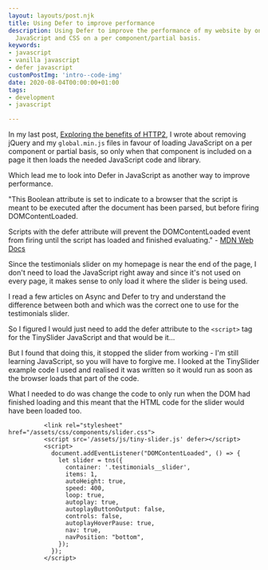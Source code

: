 ```yaml
---
layout: layouts/post.njk
title: Using Defer to improve performance
description: Using Defer to improve the performance of my website by only loading
  JavaScript and CSS on a per component/partial basis.
keywords:
- javascript
- vanilla javascript
- defer javascript
customPostImg: 'intro--code-img'
date: 2020-08-04T00:00:00+01:00
tags:
- development
- javascript

---
```

In my last post, [Exploring the benefits of HTTP2](https://www.juanfernandes.uk/blog/exploring-the-benefits-of-http-2/ "Exploring the benefits of HTTP2"), I wrote about removing jQuery and my `global.min.js` files in favour of loading JavaScript on a per component or partial basis, so only when that component is included on a page it then loads the needed JavaScript code and library.

Which lead me to look into Defer in JavaScript as another way to improve performance.

"This Boolean attribute is set to indicate to a browser that the script is meant to be executed after the document has been parsed, but before firing DOMContentLoaded.

Scripts with the defer attribute will prevent the DOMContentLoaded event from firing until the script has loaded and finished evaluating." - [MDN Web Docs](https://developer.mozilla.org/en-US/docs/Web/HTML/Element/script "MDN Web Docs")

Since the testimonials slider on my homepage is near the end of the page, I don't need to load the JavaScript right away and since it's not used on every page, it makes sense to only load it where the slider is being used.

I read a few articles on Async and Defer to try and understand the difference between both and which was the correct one to use for the testimonials slider.

So I figured I would just need to add the defer attribute to the `<script>` tag for the TinySlider JavaScript and that would be it...

But I found that doing this, it stopped the slider from working - I'm still learning JavaScript, so you will have to forgive me. I looked at the TinySlider example code I used and realised it was written so it would run as soon as the browser loads that part of the code.

What I needed to do was change the code to only run when the DOM had finished loading and this meant that the HTML code for the slider would have been loaded too.
```
	      <link rel="stylesheet" href="/assets/css/components/slider.css">
          <script src='/assets/js/tiny-slider.js' defer></script>
          <script>
            document.addEventListener("DOMContentLoaded", () => {
              let slider = tns({
                container: '.testimonials__slider',
                items: 1,
                autoHeight: true,
                speed: 400,
                loop: true,
                autoplay: true,
                autoplayButtonOutput: false,
                controls: false,
                autoplayHoverPause: true,
                nav: true,
                navPosition: "bottom",
              });
            });
          </script>
```
